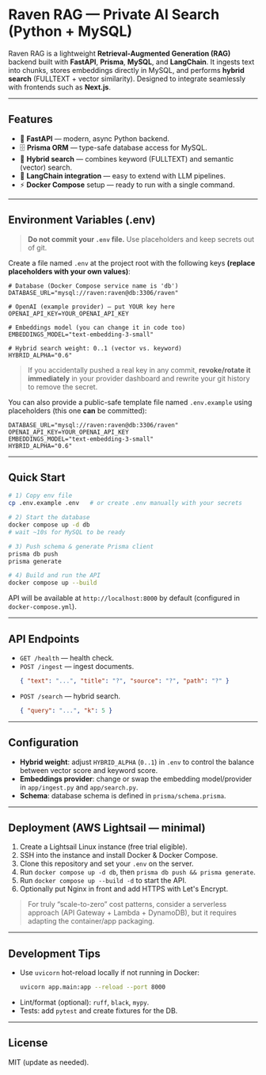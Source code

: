 # Raven RAG — Private AI Search (Python + MySQL)

Raven RAG is a lightweight **Retrieval-Augmented Generation (RAG)** backend built with **FastAPI**, **Prisma**, **MySQL**, and **LangChain**.
It ingests text into chunks, stores embeddings directly in MySQL, and performs **hybrid search** (FULLTEXT + vector similarity).
Designed to integrate seamlessly with frontends such as **Next.js**.

---

## Features

- 🚀 **FastAPI** — modern, async Python backend.
- 🗄️ **Prisma ORM** — type-safe database access for MySQL.
- 🔎 **Hybrid search** — combines keyword (FULLTEXT) and semantic (vector) search.
- 🧩 **LangChain integration** — easy to extend with LLM pipelines.
- ⚡ **Docker Compose** setup — ready to run with a single command.

---

## Environment Variables (.env)

> **Do not commit your `.env` file.** Use placeholders and keep secrets out of git.

Create a file named `.env` at the project root with the following keys **(replace placeholders with your own values)**:

```env
# Database (Docker Compose service name is 'db')
DATABASE_URL="mysql://raven:raven@db:3306/raven"

# OpenAI (example provider) — put YOUR key here
OPENAI_API_KEY=YOUR_OPENAI_API_KEY

# Embeddings model (you can change it in code too)
EMBEDDINGS_MODEL="text-embedding-3-small"

# Hybrid search weight: 0..1 (vector vs. keyword)
HYBRID_ALPHA="0.6"
```

> If you accidentally pushed a real key in any commit, **revoke/rotate it immediately** in your provider dashboard and rewrite your git history to remove the secret.

You can also provide a public-safe template file named `.env.example` using placeholders (this one **can** be committed):

```env
DATABASE_URL="mysql://raven:raven@db:3306/raven"
OPENAI_API_KEY=YOUR_OPENAI_API_KEY
EMBEDDINGS_MODEL="text-embedding-3-small"
HYBRID_ALPHA="0.6"
```

---

## Quick Start

```bash
# 1) Copy env file
cp .env.example .env   # or create .env manually with your secrets

# 2) Start the database
docker compose up -d db
# wait ~10s for MySQL to be ready

# 3) Push schema & generate Prisma client
prisma db push
prisma generate

# 4) Build and run the API
docker compose up --build
```

API will be available at `http://localhost:8000` by default (configured in `docker-compose.yml`).

---

## API Endpoints

- `GET /health` — health check.
- `POST /ingest` — ingest documents.
  ```json
  { "text": "...", "title": "?", "source": "?", "path": "?" }
  ```
- `POST /search` — hybrid search.
  ```json
  { "query": "...", "k": 5 }
  ```

---

## Configuration

- **Hybrid weight**: adjust `HYBRID_ALPHA` (`0..1`) in `.env` to control the balance between vector score and keyword score.
- **Embeddings provider**: change or swap the embedding model/provider in `app/ingest.py` and `app/search.py`.
- **Schema**: database schema is defined in `prisma/schema.prisma`.

---

## Deployment (AWS Lightsail — minimal)

1. Create a Lightsail Linux instance (free trial eligible).
2. SSH into the instance and install Docker & Docker Compose.
3. Clone this repository and set your `.env` on the server.
4. Run `docker compose up -d db`, then `prisma db push && prisma generate`.
5. Run `docker compose up --build -d` to start the API.
6. Optionally put Nginx in front and add HTTPS with Let's Encrypt.

> For truly “scale-to-zero” cost patterns, consider a serverless approach (API Gateway + Lambda + DynamoDB), but it requires adapting the container/app packaging.

---

## Development Tips

- Use `uvicorn` hot-reload locally if not running in Docker:
  ```bash
  uvicorn app.main:app --reload --port 8000
  ```
- Lint/format (optional): `ruff`, `black`, `mypy`.
- Tests: add `pytest` and create fixtures for the DB.

---

## License

MIT (update as needed).
